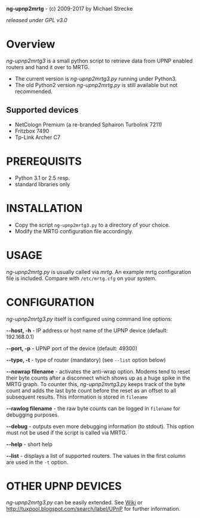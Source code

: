**ng-upnp2mrtg** - (c) 2009-2017 by Michael Strecke

_released under GPL v3.0_

# Overview
_ng-upnp2mrtg3_ is a small python script to retrieve data from UPNP enabled routers and hand it over to MRTG.

* The current version is _ng-upnp2mrtg3.py_ running under Python3.
* The old Python2 version _ng-upnp2mrtg.py_ is still available but not recommended.

## Supported devices
 * NetCologn Premium (a re-branded Sphairon Turbolink 7211)
 * Fritzbox 7490
 * Tp-Link Archer C7

# PREREQUISITS

* Python 3.1 or 2.5 resp.
* standard libraries only

# INSTALLATION

* Copy the script `ng-upnp2mrtg3.py` to a directory of your choice.
* Modify the MRTG configuration file accordingly.

# USAGE

_ng-upnp2mrtg.py_ is usually called via _mrtg_.  An example mrtg configuration file 
is included. Compare with `/etc/mrtg.cfg` on your system.

# CONFIGURATION

_ng-upnp2mrtg3.py_ itself is configured using command line options:


**--host, -h** - IP address or host name of the UPNP device (default: 192.168.0.1)

**--port, -p** - UPNP port of the device (default: 49300)

**--type, -t** - type of router (mandatory) (see `--list` option below)

**--nowrap filename** - activates the anti-wrap option.  Modems tend to reset their byte counts after a disconnect 
 which shows up as a huge spike in the MRTG graph.  To counter this, _ng-upnp2mrtg3.py_ keeps track of the byte count
 and adds the last byte count before the reset as an offset to all subsequent results.  This information is stored 
 in `filename`

**--rawlog filename** - the raw byte counts can be logged in `filename` for debugging purposes.

**--debug** - outputs even more debugging information (to stdout).  This option must not be used if the script is 
 called via MRTG.

**--help** - short help

**--list** - displays a list of supported routers.  The values in the first column are used in the `-t` option.

# OTHER UPNP DEVICES

_ng-upnp2mrtg3.py_ can be easily extended.  See [Wiki](https://github.com/MStrecke/ng-upnp2mrtg/wiki) or 
http://tuxpool.blogspot.com/search/label/UPnP for further information.


